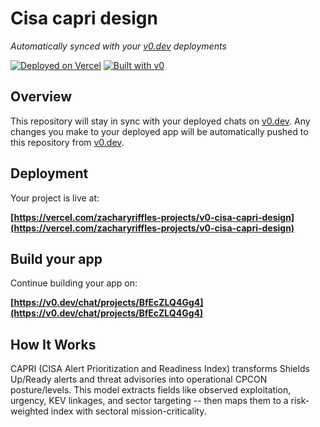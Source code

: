 # Cisa capri design

*Automatically synced with your [v0.dev](https://v0.dev) deployments*

[![Deployed on Vercel](https://img.shields.io/badge/Deployed%20on-Vercel-black?style=for-the-badge&logo=vercel)](https://vercel.com/zacharyriffles-projects/v0-cisa-capri-design)
[![Built with v0](https://img.shields.io/badge/Built%20with-v0.dev-black?style=for-the-badge)](https://v0.dev/chat/projects/BfEcZLQ4Gg4)

## Overview

This repository will stay in sync with your deployed chats on [v0.dev](https://v0.dev).
Any changes you make to your deployed app will be automatically pushed to this repository from [v0.dev](https://v0.dev).

## Deployment

Your project is live at:

**[https://vercel.com/zacharyriffles-projects/v0-cisa-capri-design](https://vercel.com/zacharyriffles-projects/v0-cisa-capri-design)**

## Build your app

Continue building your app on:

**[https://v0.dev/chat/projects/BfEcZLQ4Gg4](https://v0.dev/chat/projects/BfEcZLQ4Gg4)**

## How It Works

CAPRI (CISA Alert Prioritization and Readiness Index) transforms Shields Up/Ready alerts and threat advisories into operational CPCON posture/levels. This model extracts fields like observed exploitation, urgency, KEV linkages, and sector targeting -- then maps them to a risk-weighted index with sectoral mission-criticality.
